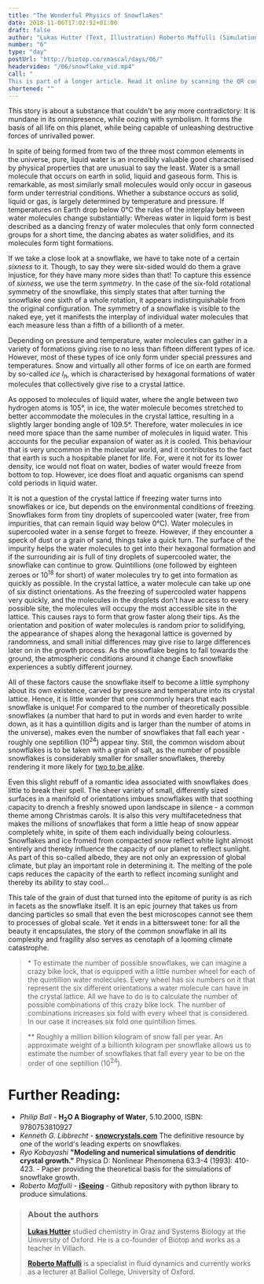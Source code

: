 ```yaml
---
title: "The Wonderful Physics of Snowflakes"
date: 2018-11-06T17:02:52+01:00
draft: false
author: "Lukas Hutter (Text, Illustration) Roberto Maffulli (Simulation)"
number: "6"
type: "day"
postUrl: "http://biotop.co/xmascal/days/06/"
headervideo: "/06/snowflake_vid.mp4"
call: "
This is part of a longer article. Read it online by scanning the QR code, or by visitng our calendar at  http://biotop.co/xmascal/"
shortened: ""
---
```


This story is about a substance that couldn't be any more contradictory: It is mundane in its omnipresence, while oozing with symbolism. It forms the basis of all life on this planet, while being capable of unleashing destructive forces of unrivalled power.

In spite of being formed from two of the three most common elements in the universe, pure, liquid water is an incredibly valuable good characterised by physical properties that are unusual to say the least. Water is a small molecule that occurs on earth in solid, liquid and gaseous form. This is remarkable, as most similarly small molecules would only occur in gaseous form under terrestrial conditions. Whether a substance occurs as solid, liquid or gas, is largely determined by temperature and pressure. If temperatures on Earth drop below 0°C the rules of the interplay between water molecules change substantially: Whereas water in liquid form is best described as a dancing frenzy of water molecules that only form connected groups for a short time, the dancing abates as water solidifies, and its molecules form tight formations.

If we take a close look at a snowflake, we have to take note of a certain *sixness* to it. Though, to say they were six-sided would do them a grave injustice, for they have many more sides than that! To capture this essence of *sixness*, we use the term *symmetry*. In the case of the six-fold rotational symmetry of the snowflake, this simply states that after turning the snowflake one sixth of a whole rotation, it appears indistinguishable from the original configuration. The symmetry of a snowflake is visible to the naked eye, yet it manifests the interplay of individual water molecules that each measure less than a fifth of a billionth of a meter.

Depending on pressure and temperature, water molecules can gather in a variety of formations giving rise to no less than fifteen different types of ice. However, most of these types of ice only form under special pressures and temperatures. Snow and virtually all other forms of ice on earth are formed by so-called *ice I<sub>h</sub>*, which is characterised by hexagonal formations of water molecules that collectively give rise to a crystal lattice.

As opposed to molecules of liquid water, where the angle between two hydrogen atoms is 105°, in ice, the water molecule becomes stretched to better accommodate the molecules in the crystal lattice, resulting in a slightly larger bonding angle of 109.5°. Therefore, water molecules in ice need more space than the same number of molecules in liquid water. This accounts for the peculiar expansion of water as it is cooled. This behaviour that is very uncommon in the molecular world, and it contributes to the fact that earth is such a hospitable planet for life. For, were it not for its lower density, ice would not float on water, bodies of water would freeze from bottom to top. However, ice does float and aquatic organisms can spend cold periods in liquid water.

<!--more-->

It is not a question of the crystal lattice if freezing water turns into snowflakes or ice, but depends on the environmental conditions of freezing. Snowflakes form from tiny droplets of supercooled water (water, free from impurities, that can remain liquid way below 0°C). Water molecules in supercooled water in a sense forget to freeze. However, if they encounter a speck of dust or a grain of sand, things take a quick turn. The surface of the impurity helps the water molecules to get into their hexagonal formation and if the surrounding air is full of tiny droplets of supercooled water, the snowflake can continue to grow. Quintillions (one followed by eighteen zeroes or 10<sup>18</sup> for short) of water molecules try to get into formation as quickly as possible. In the crystal lattice, a water molecule can take up one of six distinct orientations. As the freezing of supercooled water happens very quickly, and the molecules in the droplets don't have access to every possible site, the molecules will occupy the most accessible site in the lattice. This causes rays to form that grow faster along their tips. As the orientation and position of water molecules is random prior to solidifying, the appearance of shapes along the hexagonal lattice is governed by randomness, and small initial differences may give rise to large differences later on in the growth process. As the snowflake begins to fall towards the ground, the atmospheric conditions around it change Each snowflake experiences a subtly different journey.

All of these factors cause the snowflake itself to become a little symphony about its own existence, carved by pressure and temperature into its crystal lattice. Hence, it is little wonder that one commonly hears that each snowflake is unique! For compared to the number of theoretically possible snowflakes (a number that hard to put in words and even harder to write down, as it has a quintillion digits and is larger than the number of atoms in the universe), makes even the number of snowflakes that fall each year - roughly one septillion (10<sup>24</sup>) appear tiny. Still, the common wisdom about snowflakes is to be taken with a grain of salt, as the number of possible snowflakes is considerably smaller for smaller snowflakes, thereby rendering it more likely for [two to be alike](http://www.snowcrystals.com/identicaltwins/identicaltwins.html).

Even this slight rebuff of a romantic idea associated with snowflakes does little to break their spell. The sheer variety of small, differently sized surfaces in a manifold of orientations imbues snowflakes with that soothing capacity to drench a freshly snowed upon landscape in silence - a common theme among Christmas carols. It is also this very multifacetedness that makes the millions of snowflakes that form a little heap of snow appear completely white, in spite of them each individually being colourless. Snowflakes and ice fromed from compacted snow reflect white light almost entirely and thereby influence the capacity of our planet to reflect sunlight. As part of this so-called albedo, they are not only an expression of global climate, but play an important role in determining it. The melting of the pole caps reduces the capacity of the earth to reflect incoming sunlight and thereby its ability to stay cool...

This tale of the grain of dust that turned into the epitome of purity is as rich in facets as the snowflake itself. It is an epic journey that takes us from dancing particles so small that even the best microscopes cannot see them to processes of global scale. Yet it ends in a bittersweet tone: for all the beauty it encapsulates, the story of the common snowflake in all its complexity and fragility also serves as cenotaph of a looming climate catastrophe.

> \* To estimate the number of possible snowflakes, we can imagine a crazy bike lock, that is equipped with a little number wheel for each of the quintillion water molecules. Every wheel has six numbers on it that represent the six different orientations a water molecule can have in the crystal lattice. All we have to do is to calculate the number of possible combinations of this crazy bike lock. The number of combinations increases six fold with every wheel that is considered. In our case it increases six fold one quintillion times.

> \*\* Roughly a million billion kilogram of snow fall per year. An approximate weight of a billionth kilogram per snowflake allows us to estimate the number of snowflakes that fall every year to be on the order of one septillion (10<sup>24</sup>).

# Further Reading:
- *Philip Ball* - **H<sub>2</sub>O A Biography of Water**, 5.10.2000, ISBN: 9780753810927
- *Kenneth G. Libbrecht* - **[snowcrystals.com](http://www.snowcrystals.com)** The definitive resource by one of the world's leading experts on snowflakes.
- *Ryo Kobayashi* **"Modeling and numerical simulations of dendritic crystal growth."** Physica D: Nonlinear Phenomena 63.3-4 (1993): 410-423. - Paper providing the theoretical basis for the simulations of snowflake growth.
- *Roberto Maffulli* - **[iSeeing](https://github.com/rmaffulli/iSeeing)** - Github repository with python library to produce simulations.

> ### About the authors
> **[Lukas Hutter](http://biotop.co/en/person/lukas-hutter/)** studied chemistry in Graz and Systems Biology at the University of Oxford. He is a co-founder of Biotop and works as a teacher in Villach.
>
> **[Roberto Maffulli](http://biotop.co/en/person/roberto-maffulli/)** is a specialist in fluid dynamics and currently works as a lecturer at Balliol College, University of Oxford.
